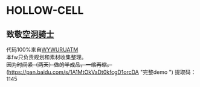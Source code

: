# HOLLOW-CELL  
## 致敬[空洞骑士](https://store.steampowered.com/app/367520/Hollow_Knight/ "steam上的空洞骑士")  
代码100%来自[WYWURUATM](https://space.bilibili.com/89511501 "ATM大佬的bilibili ")  
本fw只负责规划和素材收集整理。  
~~因为时间紧（两天）做的半成品，一缩再缩。~~  
(https://pan.baidu.com/s/1A1MtOkVaDt0kfcgD1orcDA "完整demo ")
 提取码：1145


